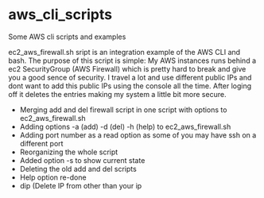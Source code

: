 # aws_cli_scripts
Some AWS cli scripts and examples


ec2_aws_firewall.sh sript is an integration example of the AWS CLI and bash.
The purpose of this script is simple: My AWS instances runs behind a ec2 SecurityGroup (AWS Firewall) which is pretty hard to break and give you a good sence of security. I travel a lot and use different public IPs and dont want to add this public IPs using the console all the time. After loging off it deletes the entries making my system a little bit more secure.

- Merging add and del firewall script in one script with options to ec2_aws_firewall.sh
- Adding options -a (add) -d (del) -h (help) to ec2_aws_firewall.sh
- Adding port number as a read option as some of you may have ssh on a different port
- Reorganizing the whole script
- Added option -s to show current state
- Deleting the old add and del scripts 
- Help option re-done
- dip (Delete IP from other than your ip
